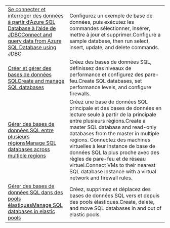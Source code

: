 |  |  |
|---------|---------|
| <span data-ttu-id="82df5-101">[Se connecter et interroger des données à partir d’Azure SQL Database à l’aide de JDBC][4]</span><span class="sxs-lookup"><span data-stu-id="82df5-101">[Connect and query data from Azure SQL Database using JDBC][4]</span></span> | <span data-ttu-id="82df5-102">Configurez un exemple de base de données, puis exécutez les commandes sélectionner, insérer, mettre à jour et supprimer.</span><span class="sxs-lookup"><span data-stu-id="82df5-102">Configure a sample database, then run select, insert, update, and delete commands.</span></span> |
| <span data-ttu-id="82df5-103">[Créer et gérer des bases de données SQL][1]</span><span class="sxs-lookup"><span data-stu-id="82df5-103">[Create and manage SQL databases][1]</span></span> | <span data-ttu-id="82df5-104">Créez des bases de données SQL, définissez des niveaux de performance et configurez des pare-feu.</span><span class="sxs-lookup"><span data-stu-id="82df5-104">Create SQL databases, set performance levels, and configure firewalls.</span></span>|
| <span data-ttu-id="82df5-105">[Gérer des bases de données SQL entre plusieurs régions][2]</span><span class="sxs-lookup"><span data-stu-id="82df5-105">[Manage SQL databases across multiple regions][2]</span></span> | <span data-ttu-id="82df5-106">Créez une base de données SQL principale et des bases de données en lecture seule à partir de la principale entre plusieurs régions.</span><span class="sxs-lookup"><span data-stu-id="82df5-106">Create a master SQL database and read-only databases from the master in multiple regions.</span></span> <span data-ttu-id="82df5-107">Connectez des machines virtuelles à leur instance de base de données SQL la plus proche avec des règles de pare-feu et de réseau virtuel.</span><span class="sxs-lookup"><span data-stu-id="82df5-107">Connect VMs to their nearest SQL database instance with a virtual network and firewall rules.</span></span> | 
| <span data-ttu-id="82df5-108">[Gérer des bases de données SQL dans des pools élastiques][3]</span><span class="sxs-lookup"><span data-stu-id="82df5-108">[Manage SQL databases in elastic pools][3]</span></span> | <span data-ttu-id="82df5-109">Créez, supprimez et déplacez des bases de données SQL vers et depuis des pools élastiques.</span><span class="sxs-lookup"><span data-stu-id="82df5-109">Create, delete, and move SQL databases in and out of elastic pools.</span></span> | 

[1]: https://azure.microsoft.com/resources/samples/sql-database-java-manage-db/
[2]: https://azure.microsoft.com/resources/samples/sql-database-java-manage-sql-databases-across-regions/
[3]: ../java-sdk-manage-sql-elastic-pools.md
[4]: https://docs.microsoft.com/azure/sql-database/sql-database-connect-query-java